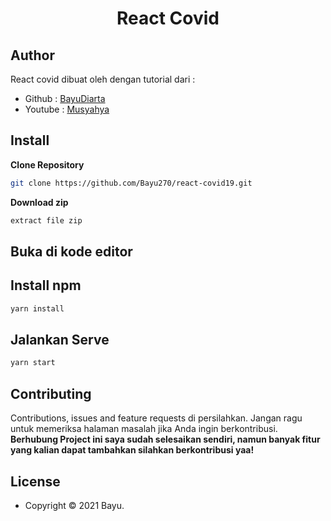 <h1 align="center">React Covid</h1>

## Author

React covid dibuat oleh dengan tutorial dari :

- Github : <a href="https://github.com/Bayu270/react-covid19"> BayuDiarta </a>
- Youtube : <a href="https://www.youtube.com/channel/UC1iCvpMssrHnUsWKEe2cOag"> Musyahya </a>

## Install

**Clone Repository**

```bash
git clone https://github.com/Bayu270/react-covid19.git
```

**Download zip**

```bash
extract file zip
```

## Buka di kode editor


## Install npm

```bash
yarn install
```

## Jalankan Serve

```bash
yarn start
```

## Contributing

Contributions, issues and feature requests di persilahkan.
Jangan ragu untuk memeriksa halaman masalah jika Anda ingin berkontribusi. **Berhubung Project ini saya sudah selesaikan sendiri, namun banyak fitur yang kalian dapat tambahkan silahkan berkontribusi yaa!**

## License

- Copyright © 2021 Bayu.